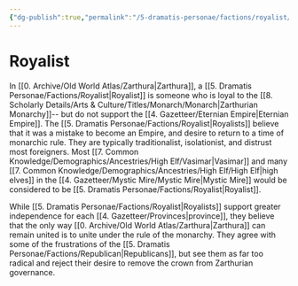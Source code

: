 ```yaml
---
{"dg-publish":true,"permalink":"/5-dramatis-personae/factions/royalist/","noteIcon":""}
---
```


# Royalist

In [[0. Archive/Old World Atlas/Zarthura\|Zarthura]], a [[5. Dramatis Personae/Factions/Royalist\|Royalist]] is someone who is loyal to the [[8. Scholarly Details/Arts & Culture/Titles/Monarch/Monarch\|Zarthurian Monarchy]]-- but do not support the [[4. Gazetteer/Eternian Empire\|Eternian Empire]]. The [[5. Dramatis Personae/Factions/Royalist\|Royalists]] believe that it was a mistake to become an Empire, and desire to return to a time of monarchic rule. They are typically traditionalist, isolationist, and distrust most foreigners. Most [[7. Common Knowledge/Demographics/Ancestries/High Elf/Vasimar\|Vasimar]] and many [[7. Common Knowledge/Demographics/Ancestries/High Elf/High Elf\|high elves]] in the [[4. Gazetteer/Mystic Mire/Mystic Mire\|Mystic Mire]] would be considered to be [[5. Dramatis Personae/Factions/Royalist\|Royalist]]. 

While [[5. Dramatis Personae/Factions/Royalist\|Royalists]] support greater independence for each [[4. Gazetteer/Provinces\|province]], they believe that the only way [[0. Archive/Old World Atlas/Zarthura\|Zarthura]] can remain united is to unite under the rule of the monarchy. They agree with some of the frustrations of the [[5. Dramatis Personae/Factions/Republican\|Republicans]], but see them as far too radical and reject their desire to remove the crown from Zarthurian governance. 